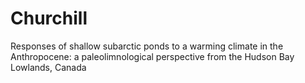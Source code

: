 # Churchill
Responses of shallow subarctic ponds to a warming climate in the Anthropocene: a paleolimnological perspective from the Hudson Bay Lowlands, Canada
